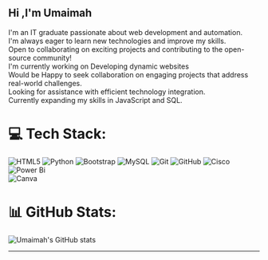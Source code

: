 

<!--
**Umaimah1234/Umaimah1234** is a ✨ _special_ ✨ repository because its `README.md` (this file) appears on your GitHub profile.

- 🔭 I’m currently working on creating a website
- 🌱 I’m currently learning JavaScript: Enhancing interactivity and functionality of web applications.
- 👯 I’m looking to collaborate on ...
- 🤔 I’m looking for help with ...
- 💬 Ask me about ...
- 📫 How to reach me: ...
- 😄 Pronouns: ...
- ⚡ Fun fact: ...


I'm a BSC-IT graduate passionate about web development and automation.
<br>
I'm always eager to learn new technologies and improve my skills. 
<br>
Open to collaborating on exciting projects and contributing to the open-source community!



-->
## Hi ,I'm Umaimah
I'm an IT graduate passionate about web development and automation.
<br>
I'm always eager to learn new technologies and improve my skills. 
<br>
Open to collaborating on exciting projects and contributing to the open-source community!<br>
I'm currently working on Developing dynamic websites<br>Would be Happy to seek collaboration on engaging projects that address real-world challenges.<br>Looking for assistance with efficient technology integration.<br>Currently expanding my skills in JavaScript and SQL.<br>

<!--
## 🌐 Socials:
![LinkedIn](https://img.shields.io/badge/LinkedIn-%230077B5.svg?logo=linkedin&logoColor=white)(https://linkedin.com/in/Umaimah Shaikh) 
-->
# 💻 Tech Stack:
![HTML5](https://img.shields.io/badge/html5-%23E34F26.svg?style=for-the-badge&logo=html5&logoColor=white) ![Python](https://img.shields.io/badge/python-3670A0?style=for-the-badge&logo=python&logoColor=ffdd54) ![Bootstrap](https://img.shields.io/badge/bootstrap-%238511FA.svg?style=for-the-badge&logo=bootstrap&logoColor=white) ![MySQL](https://img.shields.io/badge/mysql-4479A1.svg?style=for-the-badge&logo=mysql&logoColor=white) ![Git](https://img.shields.io/badge/git-%23F05033.svg?style=for-the-badge&logo=git&logoColor=white) ![GitHub](https://img.shields.io/badge/github-%23121011.svg?style=for-the-badge&logo=github&logoColor=white) ![Cisco](https://img.shields.io/badge/cisco-%23049fd9.svg?style=for-the-badge&logo=cisco&logoColor=black) ![Power Bi](https://img.shields.io/badge/power_bi-F2C811?style=for-the-badge&logo=powerbi&logoColor=black)<br>![Canva](https://img.shields.io/badge/Canva-%2300C4CC.svg?style=for-the-badge&logo=Canva&logoColor=white)
# 📊 GitHub Stats:
<!--Github Stats from https://github.com/anuraghazra/github-readme-stats -->
![Umaimah's GitHub stats](https://github-readme-stats.vercel.app/api?username=Umaimah1234&show_icons=true&theme=dark)



---


<!-- Proudly created with GPRM ( https://gprm.itsvg.in ) -->

